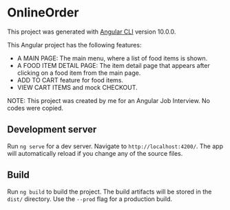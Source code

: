 # OnlineOrder

This project was generated with [Angular CLI](https://github.com/angular/angular-cli) version 10.0.0.

This Angular project has the following features:
- A MAIN PAGE: The main menu, where a list of food items is shown.
- A FOOD ITEM DETAIL PAGE: The item detail page that appears after clicking on a food item from the main page.
- ADD TO CART feature for food items.
- VIEW CART ITEMS and mock CHECKOUT.
  
NOTE: This project was created by me for an Angular Job Interview. No codes were copied.

## Development server

Run `ng serve` for a dev server. Navigate to `http://localhost:4200/`. The app will automatically reload if you change any of the source files.

## Build

Run `ng build` to build the project. The build artifacts will be stored in the `dist/` directory. Use the `--prod` flag for a production build.

